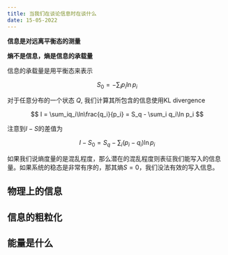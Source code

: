 ```yaml
---
title: 当我们在谈论信息时在谈什么
date: 15-05-2022
---
```


**信息是对远离平衡态的测量**

**熵不是信息，熵是信息的承载量**

信息的承载量是用平衡态来表示

$$
S_0 = -\sum_i p_i\ln p_i
$$

对于任意分布的一个状态 $Q$, 我们计算其所包含的信息使用KL divergence

$$
I = \sum_iq_i\ln\frac{q_i}{p_i} = S_q - \sum_i q_i\ln p_i
$$

注意到$I-S$的差值为

$$
I-S_0 = S_q-\sum_i(p_i-q_i)\ln p_i
$$

如果我们说熵度量的是混乱程度，那么潜在的混乱程度则表征我们能写入的信息量。如果系统的稳态是非常有序的，那其熵$S=0$，我们没法有效的写入信息。
## 物理上的信息 

## 信息的粗粒化


## 能量是什么